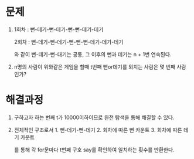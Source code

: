 # 문제

1. 1회차 : 뻔-데기-뻔-데기-뻔-뻔-데기-데기 

   2회차 : 뻔-데기-뻔-데기-뻔-뻔-뻔-데기-데기-데기 

   와 같이 뻔-데기-뻔-대기는 공통, 그 이후의 뻔과 데기는 n + 1번 연속된다.

2. n명의 사람이 위와같은 게임을 할때 t번째 뻔or데기를 외치는 사람은 몇 번째 사람인가?



# 해결과정

1. 구하고자 하는 번째 t가 10000이하이므로 완전 탐색을 통해 해결할 수 있다.

2. 전체적인 구조로서 1. 뻔-데기-뻔-데기  2. 회차에 따른 뻔 카운트 3. 회차에 따른 데기 카운트

   를 통해 각 for문마다 t번째 구호 say를 확인하여 일치하는 횟수를 반환한다. 